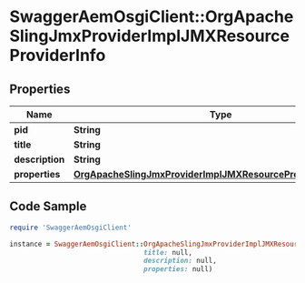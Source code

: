 # SwaggerAemOsgiClient::OrgApacheSlingJmxProviderImplJMXResourceProviderInfo

## Properties

Name | Type | Description | Notes
------------ | ------------- | ------------- | -------------
**pid** | **String** |  | [optional] 
**title** | **String** |  | [optional] 
**description** | **String** |  | [optional] 
**properties** | [**OrgApacheSlingJmxProviderImplJMXResourceProviderProperties**](OrgApacheSlingJmxProviderImplJMXResourceProviderProperties.md) |  | [optional] 

## Code Sample

```ruby
require 'SwaggerAemOsgiClient'

instance = SwaggerAemOsgiClient::OrgApacheSlingJmxProviderImplJMXResourceProviderInfo.new(pid: null,
                                 title: null,
                                 description: null,
                                 properties: null)
```


